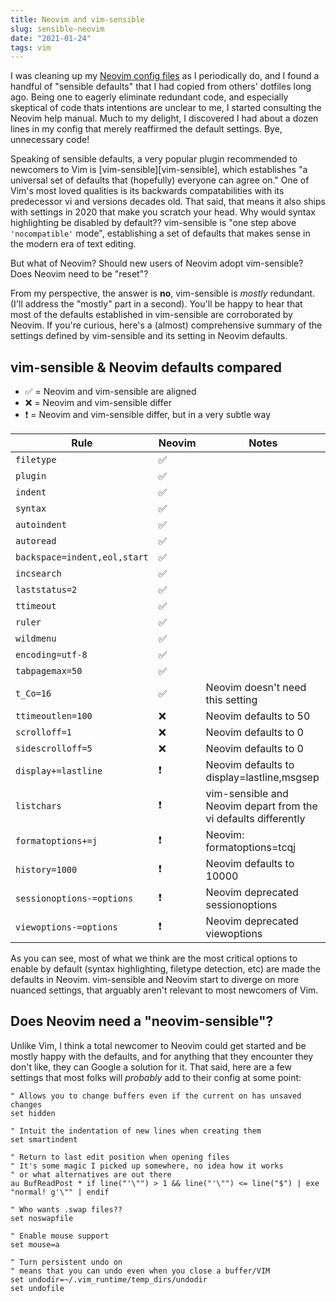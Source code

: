 ```yaml
---
title: Neovim and vim-sensible
slug: sensible-neovim
date: "2021-01-24"
tags: vim
---
```


I was cleaning up my [Neovim config files](https://github.com/roginfarrer/dotfiles) as I periodically do, and I found a handful of "sensible defaults" that I had copied from others' dotfiles long ago. Being one to eagerly eliminate redundant code, and especially skeptical of code thats intentions are unclear to me, I started consulting the Neovim help manual. Much to my delight, I discovered I had about a dozen lines in my config that merely reaffirmed the default settings. Bye, unnecessary code!

Speaking of sensible defaults, a very popular plugin recommended to newcomers to Vim is [vim-sensible][vim-sensible], which establishes "a universal set of defaults that (hopefully) everyone can agree on." One of Vim's most loved qualities is its backwards compatabilities with its predecessor vi and versions decades old. That said, that means it also ships with settings in 2020 that make you scratch your head. Why would syntax highlighting be disabled by default?? vim-sensible is "one step above `'nocompatible'` mode", establishing a set of defaults that makes sense in the modern era of text editing.

But what of Neovim? Should new users of Neovim adopt vim-sensible? Does Neovim need to be "reset"?

From my perspective, the answer is **no**, vim-sensible is _mostly_ redundant. (I'll address the "mostly" part in a second). You'll be happy to hear that most of the defaults established in vim-sensible are corroborated by Neovim. If you're curious, here's a (almost) comprehensive summary of the settings defined by vim-sensible and its setting in Neovim defaults.

## vim-sensible & Neovim defaults compared

- ✅ = Neovim and vim-sensible are aligned
- ❌ = Neovim and vim-sensible differ
- ❗ = Neovim and vim-sensible differ, but in a very subtle way

| Rule                         | Neovim | Notes                                                           |
| ---------------------------- | ------ | --------------------------------------------------------------- |
| `filetype`                   | ✅     |                                                                 |
| `plugin`                     | ✅     |                                                                 |
| `indent`                     | ✅     |                                                                 |
| `syntax`                     | ✅     |                                                                 |
| `autoindent`                 | ✅     |                                                                 |
| `autoread`                   | ✅     |                                                                 |
| `backspace=indent,eol,start` | ✅     |                                                                 |
| `incsearch`                  | ✅     |                                                                 |
| `laststatus=2`               | ✅     |                                                                 |
| `ttimeout`                   | ✅     |                                                                 |
| `ruler`                      | ✅     |                                                                 |
| `wildmenu`                   | ✅     |                                                                 |
| `encoding=utf-8`             | ✅     |                                                                 |
| `tabpagemax=50`              | ✅     |                                                                 |
| `t_Co=16`                    | ✅     | Neovim doesn't need this setting                                |
| `ttimeoutlen=100`            | ❌     | Neovim defaults to 50                                           |
| `scrolloff=1`                | ❌     | Neovim defaults to 0                                            |
| `sidescrolloff=5`            | ❌     | Neovim defaults to 0                                            |
| `display+=lastline`          | ❗     | Neovim defaults to display=lastline,msgsep                      |
| `listchars`                  | ❗     | vim-sensible and Neovim depart from the vi defaults differently |
| `formatoptions+=j`           | ❗     | Neovim: formatoptions=tcqj                                      |
| `history=1000`               | ❗     | Neovim defaults to 10000                                        |
| `sessionoptions-=options`    | ❗     | Neovim deprecated sessionoptions                                |
| `viewoptions-=options`       | ❗     | Neovim deprecated viewoptions                                   |

As you can see, most of what we think are the most critical options to enable by default (syntax highlighting, filetype detection, etc) are made the defaults in Neovim. vim-sensible and Neovim start to diverge on more nuanced settings, that arguably aren't relevant to most newcomers of Vim.

## Does Neovim need a "neovim-sensible"?

Unlike Vim, I think a total newcomer to Neovim could get started and be mostly happy with the defaults, and for anything that they encounter they don't like, they can Google a solution for it. That said, here are a few settings that most folks will _probably_ add to their config at some point:

```vim
" Allows you to change buffers even if the current on has unsaved changes
set hidden

" Intuit the indentation of new lines when creating them
set smartindent

" Return to last edit position when opening files
" It's some magic I picked up somewhere, no idea how it works
" or what alternatives are out there
au BufReadPost * if line("'\"") > 1 && line("'\"") <= line("$") | exe "normal! g'\"" | endif

" Who wants .swap files??
set noswapfile

" Enable mouse support
set mouse=a

" Turn persistent undo on
" means that you can undo even when you close a buffer/VIM
set undodir=~/.vim_runtime/temp_dirs/undodir
set undofile
```
